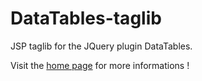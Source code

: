 DataTables-taglib
=================

JSP taglib for the JQuery plugin DataTables.

Visit the [home page](http://tduchateau.github.com/DataTables-taglib) for more informations !